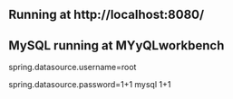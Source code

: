 ## Running at http://localhost:8080/

## MySQL running at MYyQLworkbench
spring.datasource.username=root

spring.datasource.password=1+1 mysql 1+1

